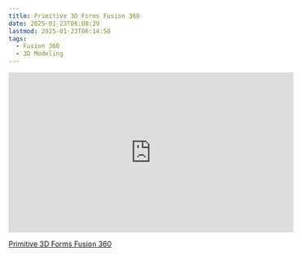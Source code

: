 ```yaml
---
title: Primitive 3D Forms Fusion 360
date: 2025-01-23T06:08:29
lastmod: 2025-01-23T06:14:58
tags:
  - Fusion 360
  - 3D Modeling
---
```


<div class="iframe-16-9-container">
<iframe class="youTubeIframe" width="560" height="315" src="https://www.youtube.com/embed/4XFlH1HGziM?rel=0" title="YouTube video player" frameborder="0" allow="accelerometer; autoplay; clipboard-write; encrypted-media; gyroscope; picture-in-picture; web-share" allowfullscreen></iframe>
</div>

[Primitive 3D Forms Fusion 360](https://youtu.be/4XFlH1HGziM)
